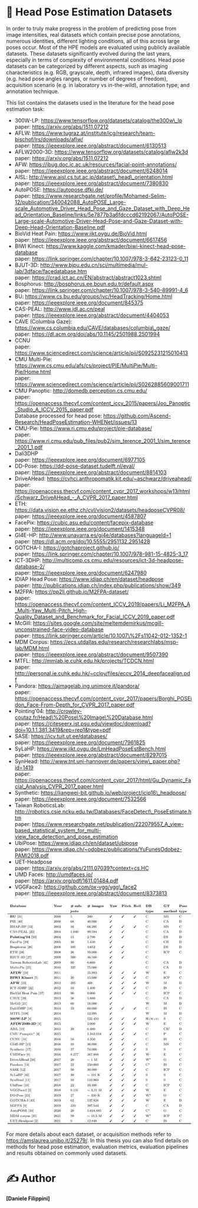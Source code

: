 # 📎 Head Pose Estimation Datasets
In order to truly make progress in the problem of predicting pose from image intensities, real datasets which contain precise pose annotations, numerous identities, different lighting conditions, all of this across large poses occur.
Most of the HPE models are evaluated using publicly available datasets. These datasets significantly evolved during the last years, especially in terms of complexity of environmental conditions.
Head pose datasets can be categorized by different aspects, such as imaging characteristics (e.g. RGB, grayscale, depth, infrared images), data diversity (e.g. head pose angles ranges, or number of degrees of freedom), acquisition scenario (e.g. in laboratory vs in-the-wild), annotation type, and annotation technique.

This list contains the datasets used in the literature for the head pose estimation task:

- 300W-LP: https://www.tensorflow.org/datasets/catalog/the300w\_lp <br/>
paper: https://arxiv.org/abs/1511.07212
- AFLW: https://www.tugraz.at/institute/icg/research/team-bischof/lrs/downloads/aflw/ <br/>
paper: https://ieeexplore.ieee.org/abstract/document/6130513
- AFLW2000-3D: https://www.tensorflow.org/datasets/catalog/aflw2k3d <br/>
paper: https://arxiv.org/abs/1511.07212
- AFW: https://ibug.doc.ic.ac.uk/resources/facial-point-annotations/ <br/>
paper: https://ieeexplore.ieee.org/abstract/document/6248014
- AISL: http://www.aisl.cs.tut.ac.jp/dataset\_head\_orientation.html <br/>
paper: https://ieeexplore.ieee.org/abstract/document/7380830
- AutoPOSE: https://autopose.dfki.de/ <br/>
paper: https://www.researchgate.net/profile/Mohamed-Selim-12/publication/340042088_AutoPOSE_Large-scale_Automotive_Driver_Head_Pose_and_Gaze_Dataset_with_Deep_Head_Orientation_Baseline/links/5e7877b3a6fdcccd62192067/AutoPOSE-Large-scale-Automotive-Driver-Head-Pose-and-Gaze-Dataset-with-Deep-Head-Orientation-Baseline.pdf
- BioVid Heat Pain: https://www.iikt.ovgu.de/BioVid.html <br/>
paper: https://ieeexplore.ieee.org/abstract/document/6617456
- BIWI Kinect: https://www.kaggle.com/kmader/biwi-kinect-head-pose-database <br/>
paper: https://link.springer.com/chapter/10.1007/978-3-642-23123-0_11
- BJUT-3D: http://www.bjpu.edu.cn/sci/multimedia/mul-lab/3dface/facedatabase.htm <br/>
paper: https://crad.ict.ac.cn/EN/abstract/abstract1023.shtml
- Bosphorus: http://bosphorus.ee.boun.edu.tr/default.aspx <br/>
paper: https://link.springer.com/chapter/10.1007/978-3-540-89991-4_6
- BU: https://www.cs.bu.edu/groups/ivc/HeadTracking/Home.html <br/>
paper: https://ieeexplore.ieee.org/document/845375
- CAS-PEAL: http://www.jdl.ac.cn/peal <br/>
paper: https://ieeexplore.ieee.org/abstract/document/4404053
- CAVE (Columbia Gaze): https://www.cs.columbia.edu/CAVE/databases/columbia\_gaze/ <br/>
paper: https://dl.acm.org/doi/abs/10.1145/2501988.2501994
- CCNU <br/>
paper: https://www.sciencedirect.com/science/article/pii/S0925231215010413
- CMU Multi-Pie: https://www.cs.cmu.edu/afs/cs/project/PIE/MultiPie/Multi-Pie/Home.html <br/>
paper: https://www.sciencedirect.com/science/article/pii/S0262885609001711
- CMU Panoptic: http://domedb.perception.cs.cmu.edu/ <br/>
paper: https://openaccess.thecvf.com/content_iccv_2015/papers/Joo_Panoptic_Studio_A_ICCV_2015_paper.pdf <br/>
Database processed for head pose: https://github.com/Ascend-Research/HeadPoseEstimation-WHENet/issues/13
- CMU-Pie: https://www.ri.cmu.edu/project/pie-database/ <br/>
paper: https://www.ri.cmu.edu/pub_files/pub2/sim_terence_2001_1/sim_terence_2001_1.pdf
- Dali3DHP <br/>
paper: https://ieeexplore.ieee.org/document/6977105
- DD-Pose: https://dd-pose-dataset.tudelft.nl/eval/ <br/>
paper: https://ieeexplore.ieee.org/abstract/document/8814103
- DriveAHead: https://cvhci.anthropomatik.kit.edu/~aschwarz/driveahead/ <br/>
paper: https://openaccess.thecvf.com/content_cvpr_2017_workshops/w13/html/Schwarz_DriveAHead_-_A_CVPR_2017_paper.html
- ETH: https://data.vision.ee.ethz.ch/cvl/vision2/datasets/headposeCVPR08/ <br/>
paper: https://ieeexplore.ieee.org/document/4587807
- FacePix: https://cubic.asu.edu/content/facepix-database <br/>
paper: https://ieeexplore.ieee.org/document/1415348
- GI4E-HP: http://www.unavarra.es/gi4e/databases?languageId=1 <br/>
paper: https://dl.acm.org/doi/10.5555/2951132.2951428
- GOTCHA-I: https://gotchaproject.github.io/ <br/>
paper: https://link.springer.com/chapter/10.1007/978-981-15-4825-3_17
- ICT-3DHP: http://multicomp.cs.cmu.edu/resources/ict-3d-headpose-database-2/ <br/>
paper: https://ieeexplore.ieee.org/document/6247980
- IDIAP Head Pose: https://www.idiap.ch/en/dataset/headpose <br/>
paper: http://publications.idiap.ch/index.php/publications/show/349
- M2FPA: https://pp2li.github.io/M2FPA-dataset/ <br/>
paper: https://openaccess.thecvf.com/content_ICCV_2019/papers/Li_M2FPA_A_Multi-Yaw_Multi-Pitch_High-Quality_Dataset_and_Benchmark_for_Facial_ICCV_2019_paper.pdf
- McGill: https://sites.google.com/site/meltemdemirkus/mcgill-unconstrained-face-video-database <br/>
paper: https://link.springer.com/article/10.1007\%2Fs11042-012-1352-1
- MDM Corpus: https://ecs.utdallas.edu/research/researchlabs/msp-lab/MDM.html <br/>
paper: https://ieeexplore.ieee.org/abstract/document/9507390
- MTFL: http://mmlab.ie.cuhk.edu.hk/projects/TCDCN.html <br/>
paper: http://personal.ie.cuhk.edu.hk/~ccloy/files/eccv_2014_deepfacealign.pdf
- Pandora: https://aimagelab.ing.unimore.it/pandora/ <br/>
paper: https://openaccess.thecvf.com/content_cvpr_2017/papers/Borghi_POSEidon_Face-From-Depth_for_CVPR_2017_paper.pdf
- Pointing'04: http://crowley-coutaz.fr/Head\%20Pose\%20Image\%20Database.html <br/>
paper: https://citeseerx.ist.psu.edu/viewdoc/download?doi=10.1.1.381.3419&rep=rep1&type=pdf
- SASE: https://icv.tuit.ut.ee/databases/ <br/>
paper: https://ieeexplore.ieee.org/document/7961825
- SyLaHP: https://www.iikt.ovgu.de/LmHeadPoseEstBench.html <br/>
paper: https://ieeexplore.ieee.org/abstract/document/8297015
- SynHead: http://www.tnt.uni-hannover.de/papers/view\_paper.php?id=1419 <br/>
paper: https://openaccess.thecvf.com/content_cvpr_2017/html/Gu_Dynamic_Facial_Analysis_CVPR_2017_paper.html
- Synthetic: https://liangwei-bit.github.io/web/project/icip16\_headpose/ <br/>
paper: https://ieeexplore.ieee.org/document/7532566
- Taiwan RoboticsLab: http://robotics.csie.ncku.edu.tw/Databases/FaceDetect\_PoseEstimate.htm <br/>
paper: https://www.researchgate.net/publication/222079557_A_view-based_statistical_system_for_multi-view_face_detection_and_pose_estimation
- UbiPose: https://www.idiap.ch/en/dataset/ubipose <br/>
paper: https://www.idiap.ch/~odobez/publications/YuFunesOdobez-PAMI2018.pdf
- UET-Headpose <br/>
paper: https://arxiv.org/abs/2111.07039?context=cs.HC
- UMD Faces: http://umdfaces.io/ <br/>
paper: https://arxiv.org/pdf/1611.01484.pdf
- VGGFace2: https://github.com/ox-vgg/vgg\_face2 <br/>
paper: https://ieeexplore.ieee.org/abstract/document/8373813

![alt text](/img/datasets_table.jpg)

For more details about each dataset, or acquisition methods refer to https://amslaurea.unibo.it/25279/.
In this thesis you can also find details on methods for head pose estimation, evaluation metrics, evaluation pipelines and results obtained on commonly used datasets.


# ✍️ Author   
**[Daniele Filippini]**
